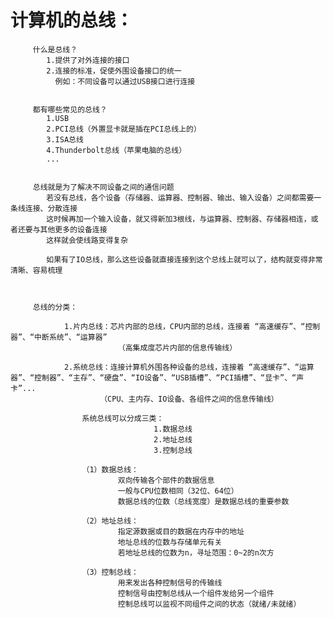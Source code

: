 # 计算机的总线： #

		 什么是总线？
			1.提供了对外连接的接口
			2.连接的标准，促使外围设备接口的统一
			  例如：不同设备可以通过USB接口进行连接
  

		 都有哪些常见的总线？
			1.USB
			2.PCI总线（外置显卡就是插在PCI总线上的）
            3.ISA总线
			4.Thunderbolt总线（苹果电脑的总线）
			...

		
		 总线就是为了解决不同设备之间的通信问题
			若没有总线，各个设备（存储器、运算器、控制器、输出、输入设备）之间都需要一条线连接、分散连接
			这时候再加一个输入设备，就又得新加3根线，与运算器、控制器、存储器相连，或者还要与其他更多的设备连接
			这样就会使线路变得复杂
			
			如果有了IO总线，那么这些设备就直接连接到这个总线上就可以了，结构就变得非常清晰、容易梳理



		 总线的分类：
				
				1.片内总线：芯片内部的总线，CPU内部的总线，连接着 “高速缓存”、“控制器”、“中断系统”、“运算器”
							（高集成度芯片内部的信息传输线）

				2.系统总线：连接计算机外围各种设备的总线，连接着 “高速缓存”、“运算器”、“控制器”、“主存”、“硬盘”、“IO设备”、“USB插槽”、“PCI插槽”、“显卡”、“声卡”...
						（CPU、主内存、IO设备、各组件之间的信息传输线）

					系统总线可以分成三类：
									1.数据总线
									2.地址总线
									3.控制总线

					（1）数据总线：
							双向传输各个部件的数据信息
							一般与CPU位数相同（32位、64位）
							数据总线的位数（总线宽度）是数据总线的重要参数

					（2）地址总线：
							指定源数据或目的数据在内存中的地址
							地址总线的位数与存储单元有关
							若地址总线的位数为n，寻址范围：0~2的n次方

					（3）控制总线：
							用来发出各种控制信号的传输线
							控制信号由控制总线从一个组件发给另一个组件
							控制总线可以监视不同组件之间的状态（就绪/未就绪）

